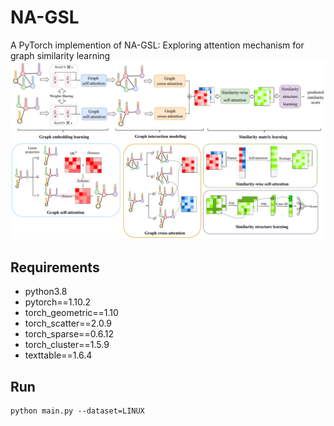 # NA-GSL

A PyTorch implemention of NA-GSL: Exploring attention mechanism for graph similarity learning
![](https://github.com/AlbertTan404/NA-GSL/blob/main/figure/model_overview.png)

## Requirements
* python3.8
* pytorch==1.10.2
* torch_geometric==1.10
* torch_scatter==2.0.9
* torch_sparse==0.6.12
* torch_cluster==1.5.9
* texttable==1.6.4

## Run
```
python main.py --dataset=LINUX
```
